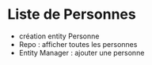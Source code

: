 # Liste de Personnes
- création entity Personne
- Repo : afficher toutes les personnes
- Entity Manager : ajouter une personne
